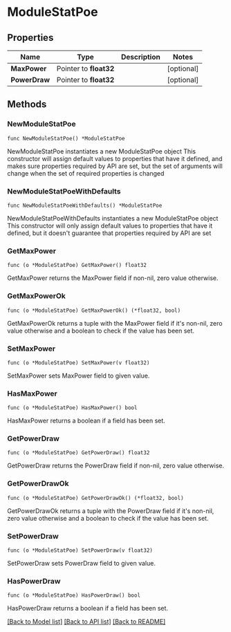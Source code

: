 # ModuleStatPoe

## Properties

Name | Type | Description | Notes
------------ | ------------- | ------------- | -------------
**MaxPower** | Pointer to **float32** |  | [optional] 
**PowerDraw** | Pointer to **float32** |  | [optional] 

## Methods

### NewModuleStatPoe

`func NewModuleStatPoe() *ModuleStatPoe`

NewModuleStatPoe instantiates a new ModuleStatPoe object
This constructor will assign default values to properties that have it defined,
and makes sure properties required by API are set, but the set of arguments
will change when the set of required properties is changed

### NewModuleStatPoeWithDefaults

`func NewModuleStatPoeWithDefaults() *ModuleStatPoe`

NewModuleStatPoeWithDefaults instantiates a new ModuleStatPoe object
This constructor will only assign default values to properties that have it defined,
but it doesn't guarantee that properties required by API are set

### GetMaxPower

`func (o *ModuleStatPoe) GetMaxPower() float32`

GetMaxPower returns the MaxPower field if non-nil, zero value otherwise.

### GetMaxPowerOk

`func (o *ModuleStatPoe) GetMaxPowerOk() (*float32, bool)`

GetMaxPowerOk returns a tuple with the MaxPower field if it's non-nil, zero value otherwise
and a boolean to check if the value has been set.

### SetMaxPower

`func (o *ModuleStatPoe) SetMaxPower(v float32)`

SetMaxPower sets MaxPower field to given value.

### HasMaxPower

`func (o *ModuleStatPoe) HasMaxPower() bool`

HasMaxPower returns a boolean if a field has been set.

### GetPowerDraw

`func (o *ModuleStatPoe) GetPowerDraw() float32`

GetPowerDraw returns the PowerDraw field if non-nil, zero value otherwise.

### GetPowerDrawOk

`func (o *ModuleStatPoe) GetPowerDrawOk() (*float32, bool)`

GetPowerDrawOk returns a tuple with the PowerDraw field if it's non-nil, zero value otherwise
and a boolean to check if the value has been set.

### SetPowerDraw

`func (o *ModuleStatPoe) SetPowerDraw(v float32)`

SetPowerDraw sets PowerDraw field to given value.

### HasPowerDraw

`func (o *ModuleStatPoe) HasPowerDraw() bool`

HasPowerDraw returns a boolean if a field has been set.


[[Back to Model list]](../README.md#documentation-for-models) [[Back to API list]](../README.md#documentation-for-api-endpoints) [[Back to README]](../README.md)


